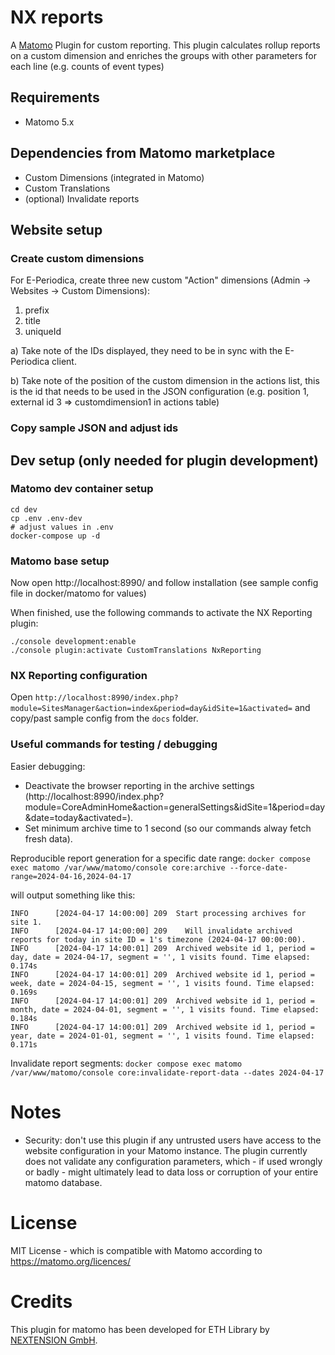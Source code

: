 # NX reports

A [Matomo](https://matomo.org) Plugin for custom reporting. This plugin calculates rollup reports on a custom dimension and enriches the groups with other parameters for each line (e.g. counts of event types)

## Requirements

- Matomo 5.x

## Dependencies from Matomo marketplace

- Custom Dimensions (integrated in Matomo)
- Custom Translations
- (optional) Invalidate reports

## Website setup

### Create custom dimensions

For E-Periodica, create three new custom "Action" dimensions (Admin -> Websites -> Custom Dimensions):

1. prefix
2. title
3. uniqueId

a) Take note of the IDs displayed, they need to be in sync with the E-Periodica client.

b) Take note of the position of the custom dimension in the actions list,
this is the id that needs to be used in the JSON configuration (e.g. position 1, external id 3 => customdimension1 in actions table)

### Copy sample JSON and adjust ids

## Dev setup (only needed for plugin development)

### Matomo dev container setup

```
cd dev
cp .env .env-dev
# adjust values in .env
docker-compose up -d
```

### Matomo base setup

Now open http://localhost:8990/ and follow installation (see sample config file in docker/matomo for values)

When finished, use the following commands to activate the NX Reporting plugin:

```
./console development:enable
./console plugin:activate CustomTranslations NxReporting
```

### NX Reporting configuration

Open `http://localhost:8990/index.php?module=SitesManager&action=index&period=day&idSite=1&activated=` and copy/past
sample config from the `docs` folder.

### Useful commands for testing / debugging

Easier debugging:

- Deactivate the browser reporting in the archive settings (http://localhost:8990/index.php?module=CoreAdminHome&action=generalSettings&idSite=1&period=day&date=today&activated=).
- Set minimum archive time to 1 second (so our commands alway fetch fresh data).

Reproducible report generation for a specific date range:
`docker compose exec matomo /var/www/matomo/console core:archive --force-date-range=2024-04-16,2024-04-17`

will output something like this:

```
INFO      [2024-04-17 14:00:00] 209  Start processing archives for site 1.
INFO      [2024-04-17 14:00:00] 209    Will invalidate archived reports for today in site ID = 1's timezone (2024-04-17 00:00:00).
INFO      [2024-04-17 14:00:01] 209  Archived website id 1, period = day, date = 2024-04-17, segment = '', 1 visits found. Time elapsed: 0.174s
INFO      [2024-04-17 14:00:01] 209  Archived website id 1, period = week, date = 2024-04-15, segment = '', 1 visits found. Time elapsed: 0.169s
INFO      [2024-04-17 14:00:01] 209  Archived website id 1, period = month, date = 2024-04-01, segment = '', 1 visits found. Time elapsed: 0.184s
INFO      [2024-04-17 14:00:01] 209  Archived website id 1, period = year, date = 2024-01-01, segment = '', 1 visits found. Time elapsed: 0.171s
```

Invalidate report segments:
`docker compose exec matomo /var/www/matomo/console core:invalidate-report-data --dates 2024-04-17`

# Notes

- Security: don't use this plugin if any untrusted users have access to the website configuration in your Matomo instance. The plugin currently does not validate any
  configuration parameters, which - if used wrongly or badly - might ultimately lead to data loss or corruption of your entire matomo database.

# License

MIT License - which is compatible with Matomo according to https://matomo.org/licences/

# Credits

This plugin for matomo has been developed for ETH Library by [NEXTENSION GmbH](https://nextension.com).
